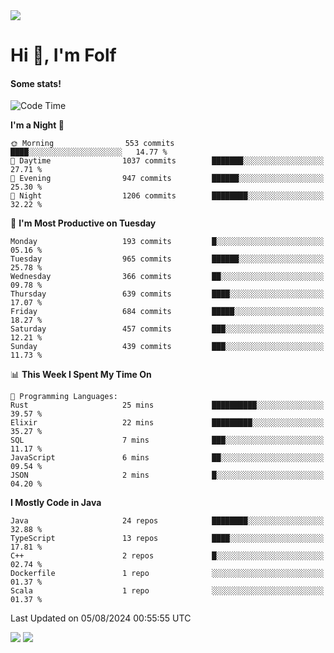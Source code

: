 <img src="https://komarev.com/ghpvc/?username=itsfolf"/>
<h1>Hi 👋, I'm Folf</h1>


#### Some stats!
<!--START_SECTION:waka-->
![Code Time](http://img.shields.io/badge/Code%20Time-2%2C270%20hrs%2030%20mins-blue)

**I'm a Night 🦉** 

```text
🌞 Morning                553 commits         ████░░░░░░░░░░░░░░░░░░░░░   14.77 % 
🌆 Daytime                1037 commits        ███████░░░░░░░░░░░░░░░░░░   27.71 % 
🌃 Evening                947 commits         ██████░░░░░░░░░░░░░░░░░░░   25.30 % 
🌙 Night                  1206 commits        ████████░░░░░░░░░░░░░░░░░   32.22 % 
```
📅 **I'm Most Productive on Tuesday** 

```text
Monday                   193 commits         █░░░░░░░░░░░░░░░░░░░░░░░░   05.16 % 
Tuesday                  965 commits         ██████░░░░░░░░░░░░░░░░░░░   25.78 % 
Wednesday                366 commits         ██░░░░░░░░░░░░░░░░░░░░░░░   09.78 % 
Thursday                 639 commits         ████░░░░░░░░░░░░░░░░░░░░░   17.07 % 
Friday                   684 commits         █████░░░░░░░░░░░░░░░░░░░░   18.27 % 
Saturday                 457 commits         ███░░░░░░░░░░░░░░░░░░░░░░   12.21 % 
Sunday                   439 commits         ███░░░░░░░░░░░░░░░░░░░░░░   11.73 % 
```


📊 **This Week I Spent My Time On** 

```text
💬 Programming Languages: 
Rust                     25 mins             ██████████░░░░░░░░░░░░░░░   39.57 % 
Elixir                   22 mins             █████████░░░░░░░░░░░░░░░░   35.27 % 
SQL                      7 mins              ███░░░░░░░░░░░░░░░░░░░░░░   11.17 % 
JavaScript               6 mins              ██░░░░░░░░░░░░░░░░░░░░░░░   09.54 % 
JSON                     2 mins              █░░░░░░░░░░░░░░░░░░░░░░░░   04.20 % 
```

**I Mostly Code in Java** 

```text
Java                     24 repos            ████████░░░░░░░░░░░░░░░░░   32.88 % 
TypeScript               13 repos            ████░░░░░░░░░░░░░░░░░░░░░   17.81 % 
C++                      2 repos             █░░░░░░░░░░░░░░░░░░░░░░░░   02.74 % 
Dockerfile               1 repo              ░░░░░░░░░░░░░░░░░░░░░░░░░   01.37 % 
Scala                    1 repo              ░░░░░░░░░░░░░░░░░░░░░░░░░   01.37 % 
```




 Last Updated on 05/08/2024 00:55:55 UTC
<!--END_SECTION:waka-->
<a src="https://discord.com/users/1090088995976925305"><img src="https://lanyard-profile-readme.vercel.app/api/1090088995976925305"/></a></td> 
<img src="https://hit.yhype.me/github/profile?user_id=9268058"/>
